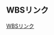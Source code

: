 
## WBSリンク
[WBSリンク](https://docs.google.com/spreadsheets/d/1PYiq_OZkdr6JTQH4BQGHusLNsMX4-xou5O-YmV2vgUk/edit?usp=sharing)
